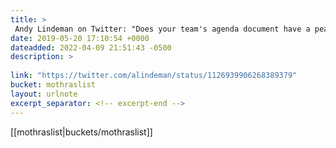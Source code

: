 ```yaml
---
title: > 
 Andy Lindeman on Twitter: "Does your team's agenda document have a peaceful place for everyone's cursor to hang out in nature? h/t @aniero for the idea… https://t.co/UCPvBldswD"
date: 2019-05-20 17:10:54 +0000
dateadded: 2022-04-09 21:51:43 -0500
description: > 
 
link: "https://twitter.com/alindeman/status/1126939906268389379"
bucket: mothraslist
layout: urlnote
excerpt_separator: <!-- excerpt-end -->
--- 
```

 <!-- excerpt-end -->[[mothraslist|buckets/mothraslist]]
